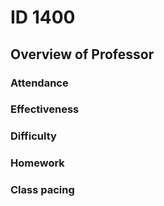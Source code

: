 # ID 1400
## Overview of Professor

### Attendance

### Effectiveness

### Difficulty

### Homework

### Class pacing

